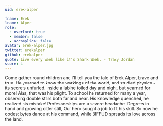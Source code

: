 ```yaml
---
uid: erek-alper

fname: Erek
lname: Alper
role:
  - overlord: true
  - member: false
  - accomplice: false
avatar: erek-alper.jpg
twitter: erekalper
github: erekalper
quote: Live every week like it's Shark Week. - Tracy Jordan
score: 1
---
```


Come gather round children and I'll tell you
the tale of Erek Alper, brave and true.
He yearned to know the workings of the world,
and studied physics - its secrets unfurled.
Inside a lab he toiled day and night,
but yearned for more! Alas, that was his plight.
To school he returned for many a year,
observing double stars both far and near.
His knowledge quenched, he realized his mistake!
Professorships are a severe headache.
Degrees in hand and growing older still,
Our hero sought a job to fit his skill.
So now he codes; bytes dance at his command,
while BIFFUD spreads its love across the land.
